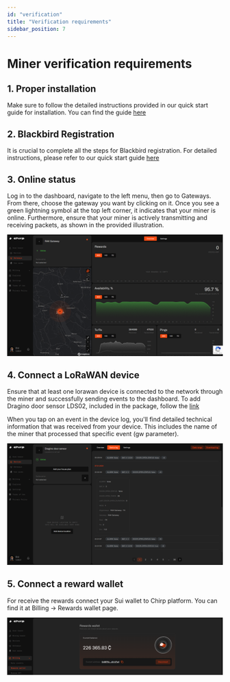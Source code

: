 ```yaml
---
id: "verification"
title: "Verification requirements"
sidebar_position: 7
---
```


# Miner verification requirements

## 1. Proper installation

Make sure to follow the detailed instructions provided in our quick start guide for installation. You can find the guide [here](4-installation)

## 2. Blackbird Registration

It is crucial to complete all the steps for Blackbird registration. For detailed instructions, please refer to our quick start guide [here](5-registration)

## 3. Online status

Log in to the dashboard, navigate to the left menu, then go to Gateways. From there, choose the gateway you want by clicking on it. Once you see a green lightning symbol at the top left corner, it indicates that your miner is online.
Furthermore, ensure that your miner is actively transmitting and receiving packets, as shown in the provided illustration.

![Gateway](gw_online.png)

## 4. Connect a LoRaWAN device

Ensure that at least one lorawan device is connected to the network through the miner and successfully sending events to the dashboard.
To add Dragino door sensor LDS02, included in the package, follow the [link](6-adding-device)

When you tap on an event in the device log, you'll find detailed technical information that was received from your device. This includes the name of the miner that processed that specific event (gw parameter).

![Device](device_online.png)

## 5. Connect a reward wallet

For receive the rewards connect your Sui wallet to Chirp platform. You can find it at Billing -> Rewards wallet page.

![Wallet](wallet.png)
